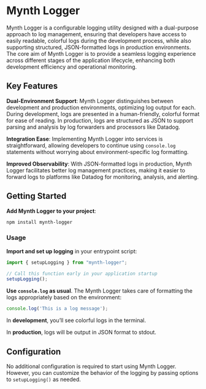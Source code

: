 # Mynth Logger

Mynth Logger is a configurable logging utility designed with a
dual-purpose approach to log management, ensuring that developers have
access to easily readable, colorful logs during the development process,
while also supporting structured, JSON-formatted logs in production
environments. The core aim of Mynth Logger is to provide a seamless
logging experience across different stages of the application lifecycle,
enhancing both development efficiency and operational monitoring.

## Key Features

**Dual-Environment Support**: Mynth Logger distinguishes between
development and production environments, optimizing log output for each.
During development, logs are presented in a human-friendly, colorful
format for ease of reading. In production, logs are structured as JSON
to support parsing and analysis by log forwarders and processors like
Datadog.

**Integration Ease**: Implementing Mynth Logger into services is
straightforward, allowing developers to continue using `console.log`
statements without worrying about environment-specific log formatting.

**Improved Observability**: With JSON-formatted logs in production,
Mynth Logger facilitates better log management practices, making it
easier to forward logs to platforms like Datadog for monitoring,
analysis, and alerting.

## Getting Started

**Add Mynth Logger to your project**:

``` bash
npm install mynth-logger
```

### Usage

**Import and set up logging** in your entrypoint script:

``` typescript
import { setupLogging } from "mynth-logger";

// Call this function early in your application startup
setupLogging();
```

**Use `console.log` as usual**. The Mynth Logger takes care of
formatting the logs appropriately based on the environment:

``` typescript
console.log('This is a log message');
```

In **development**, you’ll see colorful logs in the terminal.

In **production**, logs will be output in JSON format to stdout.

## Configuration

No additional configuration is required to start using Mynth Logger.
However, you can customize the behavior of the logging by passing
options to `setupLogging()` as needed.
